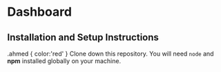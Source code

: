 # Dashboard
## Installation and Setup Instructions
.ahmed {
color:'red'
}
Clone down this repository. You will need ````node```` and **npm** installed globally on your machine.

